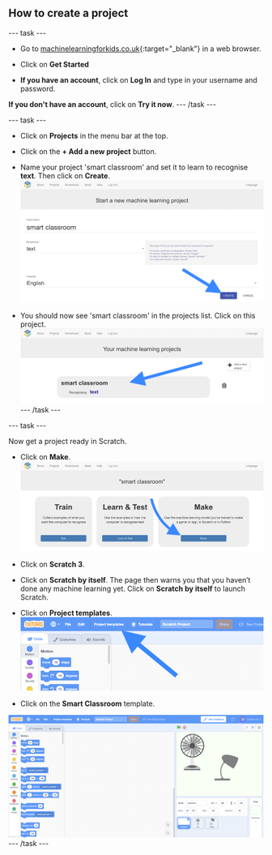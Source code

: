 ## How to create a project

--- task ---
+ Go to [machinelearningforkids.co.uk](https://machinelearningforkids.co.uk/){:target="_blank"} in a web browser. 

+ Click on **Get Started**

+ **If you have an account**, click on **Log In** and type in your username and password. 

**If you don't have an account**, click on **Try it now**.
--- /task ---

--- task ---
+ Click on **Projects** in the menu bar at the top.

+ Click on the **+ Add a new project** button.

+ Name your project 'smart classroom' and set it to learn to recognise **text**.  Then click on **Create**.
![Creating a project](images/create-project-annotated.png)

+ You should now see 'smart classroom' in the projects list. Click on this project.
![Project list with smart classroom listed](images/projects-list-annotated.png)
--- /task ---

--- task ---

Now get a project ready in Scratch. 

+ Click on **Make**.
![Project main menu](images/project-make-annotated.png)

+ Click on **Scratch 3**.

+ Click on **Scratch by itself**. The page then warns you that you haven’t done any machine learning yet. Click on **Scratch by itself** to launch Scratch.

+ Click on **Project templates**.
![Scratch menu bar](images/project-templates-annotated.png)

+ Click on the **Smart Classroom** template.

![Scratch template project](images/scratch-template.png)
--- /task ---